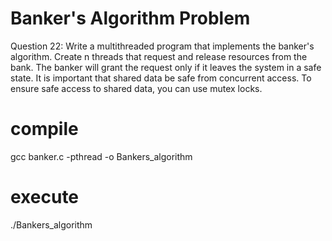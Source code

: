 # Banker's Algorithm Problem
Question 22: Write a multithreaded program that implements the banker's algorithm. Create n threads that request and release resources from the bank. The banker will grant the request only if it leaves the system in a safe state. It is important that shared data be safe from concurrent access. To ensure safe access to shared data, you can use mutex locks.
# compile
gcc banker.c -pthread -o Bankers_algorithm
# execute
./Bankers_algorithm
